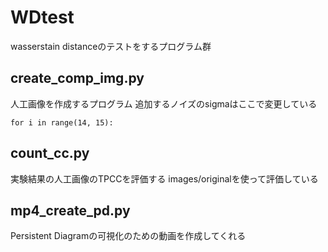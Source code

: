 # WDtest
wasserstain distanceのテストをするプログラム群

## create_comp_img.py
人工画像を作成するプログラム
追加するノイズのsigmaはここで変更している

```
for i in range(14, 15):
```
## count_cc.py
実験結果の人工画像のTPCCを評価する
images/originalを使って評価している

## mp4_create_pd.py
Persistent Diagramの可視化のための動画を作成してくれる





